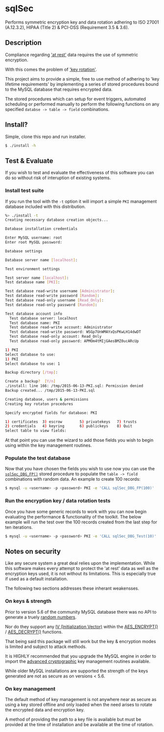 # sqlSec #
Performs symmetric encryption key and data rotation adhering to ISO 27001
(A.12.3.2), HIPAA (Title 2) & PCI-DSS (Requirement 3.5 & 3.6).

## Description ##
Compliance regarding ['at rest'](http://www.slideshare.net/SISAInfosec/key-management-techniques-sisa-presentation-at-ges-conference)
data requires the use of symmetric encryption.

With this comes the problem of ['key rotation'](http://www.secureconsulting.net/2008/03/the_key_management_lifecycle_1.html).

This project aims to provide a simple, free to use method of adhering to 'key
lifetime requirements' by implementing a series of stored procedures bound to
the MySQL database that requires encrypted data.

The stored procedures which can setup for event triggers, automated scheduling
or performed manually to perform the following functions on any specified
`databse -> table -> field` combinations.

## Install? ##
Simple, clone this repo and run installer.

```sh
$ ./install -h
```

## Test & Evaluate ##
If you wish to test and evaluate the effectiveness of this software you can do
so without risk of interuption of existing systems.

### Install test suite ###
If you run the tool with the `-t` option it will import a simple `PKI` management
database included with this distribution.

```sh
%> ./install -t
Creating necessary database creation objects...

Database installation credentials

Enter MySQL username: root
Enter root MySQL password: 

Database settings

Database server name [localhost]: 

Test environment settings

Test server name [localhost]: 
Test database name [PKI]: 

Test database read-write username [Administrator]: 
Test database read-write password [Random]: 
Test database read-only username [Read_Only]: 
Test database read-only password [Random]: 

Test database account info
  Test database server: localhost
  Test database name: PKI
  Test database read-write account: Administrator
  Test database read-write password: WSGp7UnWMAYxQsPKwLH14dwDT
  Test database read-only account: Read_Only
  Test database read-only password: APMOm4tMIjGAesBMZ0ucARcUp

1) PKI
Select database to use: 
1) PKI
Select database to use: 1

Backup directory [/tmp]: 

Create a backup?  [Y/n] 
./install: line 166: /tmp/2015-06-13-PKI.sql: Permission denied
Backup created... /tmp/2015-06-13-PKI.sql

Creating database, users & permissions
Creating key rotaton procedures

Specify encrypted fields for database: PKI

1) certificates  3) escrow        5) privatekeys   7) trusts
2) credentials   4) keyring       6) publickeys    8) Quit
Select table to view fields: 
```

At that point you can use the wizard to add those fields you wish to begin
using within the key management routines.

### Populate the test database ###
Now that you have chosen the fields you wish to use now you can use the
[`sqlSec_DBG_FP()`](https://github.com/jas-/sqlSec/blob/master/templates/sqlSec-procs.sql#L325-L395)
stored procedure to populate the `table -> field` combinations with random
data. An example to create 100 records:

```sh
$ mysql -u <username> -p <password> PKI -e 'CALL sqlSec_DBG_FP(100)'
```

### Run the encryption key / data rotation tests ###
Once you have some generic records to work with you can now begin evaluating
the performance & functionality of the toolkit. The below example will run
the test over the 100 records created from the last step for ten iterations.

```sh
$ mysql -u <username> -p <password> PKI -e 'CALL sqlSec_DBG_Test(10)'
```

## Notes on security ##
Like any secure system a great deal relies upon the implementation. While this
software makes every attempt to protect the 'at rest' data as well as the 
encryption keys used, it is not without its limitations. This is especially
true if used as a default installation.

The following two sections addresses these inherant weakensses.

### On keys & strength ###
Prior to version 5.6 of the community MySQL database there was no API to 
generate a truely [random numbers](http://dev.mysql.com/doc/refman/5.6/en/encryption-functions.html#function_random-bytes).

Nor do they support any [IV (Initialization
Vector)](http://whatis.techtarget.com/definition/initialization-vector-IV)
within the [AES_ENCRYPT()](https://dev.mysql.com/doc/refman/5.6/en/encryption-functions.html#function_aes-encrypt)
/ [AES_DECRYPT()](https://dev.mysql.com/doc/refman/5.6/en/encryption-functions.html#function_aes-decrypt)
functions.

That being said this package will still work but the key & encryption modes
is limited and subject to attack methods.

It is HIGHLY recommended that you upgrade the MySQL engine in order to import
the [advanced cryptographic](https://dev.mysql.com/doc/refman/5.6/en/server-system-variables.html#sysvar_block_encryption_mode)
key management routines available.

While older MySQL installations are supported the strength of the keys generated
are not as secure as on versions < 5.6.

### On key management ###
The default method of key management is not anywhere near as secure as using
a key stored offline and only loaded when the need arises to rotate the
encrypted data and encryption key.

A method of providing the path to a key file is available but must be provided
at the time of installation and be available at the time of rotation.